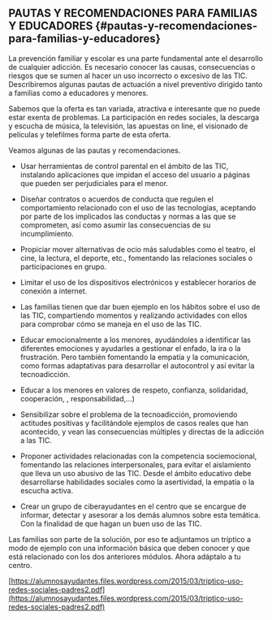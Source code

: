## PAUTAS Y RECOMENDACIONES PARA FAMILIAS Y EDUCADORES {#pautas-y-recomendaciones-para-familias-y-educadores}

La prevención familiar y escolar es una parte fundamental ante el desarrollo de cualquier adicción. Es necesario conocer las causas, consecuencias o riesgos que se sumen al hacer un uso incorrecto o excesivo de las TIC. Describiremos algunas pautas de actuación a nivel preventivo dirigido tanto a familias como a educadores y menores.

Sabemos que la oferta es tan variada, atractiva e interesante que no puede estar exenta de problemas. La participación en redes sociales, la descarga y escucha de música, la televisión, las apuestas on line, el visionado de películas y telefilmes forma parte de esta oferta.

Veamos algunas de las pautas y recomendaciones.

*   Usar herramientas de control parental en el ámbito de las TIC, instalando aplicaciones que impidan el acceso del usuario a páginas que pueden ser perjudiciales para el menor.

*   Diseñar contratos o acuerdos de conducta que regulen el comportamiento relacionado con el uso de las tecnologías, aceptando por parte de los implicados las conductas y normas a las que se comprometen, así como asumir las consecuencias de su incumplimiento.

*   Propiciar mover alternativas de ocio más saludables como el teatro, el cine, la lectura, el deporte, etc., fomentando las relaciones sociales o participaciones en grupo.

*   Limitar el uso de los dispositivos electrónicos y establecer horarios de conexión a internet.

*   Las familias tienen que dar buen ejemplo en los hábitos sobre el uso de las TIC, compartiendo momentos y realizando actividades con ellos para comprobar cómo se maneja en el uso de las TIC.

*   Educar emocionalmente a los menores, ayudándoles a identificar las diferentes emociones y ayudarles a gestionar el enfado, la ira o la frustración. Pero también fomentando la empatía y la comunicación, como formas adaptativas para desarrollar el autocontrol y así evitar la tecnoadicción.

*   Educar a los menores en valores de respeto, confianza, solidaridad, cooperación, , responsabilidad,…)

*   Sensibilizar sobre el problema de la tecnoadicción, promoviendo actitudes positivas y facilitándole ejemplos de casos reales que han acontecido, y vean las consecuencias múltiples y directas de la adicción a las TIC.

*   Proponer actividades relacionadas con la competencia sociemocional, fomentando las relaciones interpersonales, para evitar el aislamiento que lleva un uso abusivo de las TIC. Desde el ámbito educativo debe desarrollarse habilidades sociales como la asertividad, la empatía o la escucha activa.

*   Crear un grupo de ciberayudantes en el centro que se encargue de informar, detectar y asesorar a los demás alumnos sobre esta temática. Con la finalidad de que hagan un buen uso de las TIC.

Las familias son parte de la solución, por eso te adjuntamos un tríptico a modo de ejemplo con una información básica que deben conocer y que está relacionado con los dos anteriores módulos. Ahora adáptalo a tu centro.

[https://alumnosayudantes.files.wordpress.com/2015/03/triptico-uso-redes-sociales-padres2.pdf](https://alumnosayudantes.files.wordpress.com/2015/03/triptico-uso-redes-sociales-padres2.pdf)